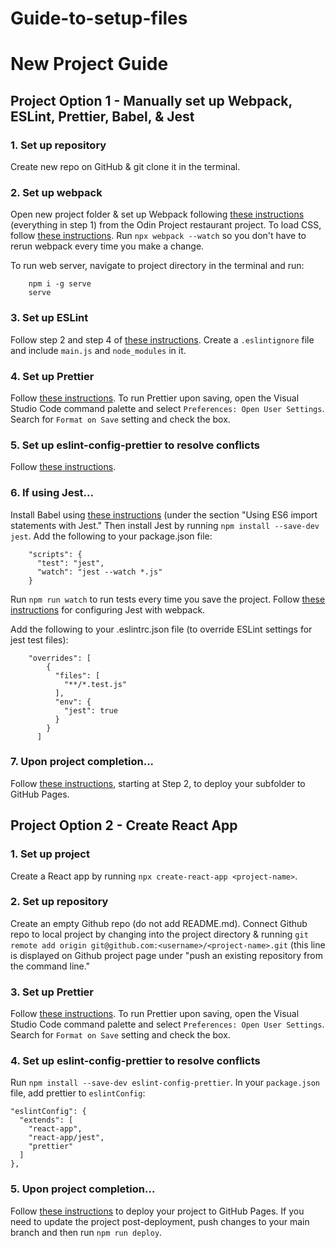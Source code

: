 # Guide-to-setup-files
# New Project Guide


## Project Option 1 - Manually set up Webpack, ESLint, Prettier, Babel, & Jest

### 1. Set up repository
Create new repo on GitHub & git clone it in the terminal.

### 2. Set up webpack
Open new project folder & set up Webpack following <a href="https://www.theodinproject.com/lessons/node-path-javascript-restaurant-page" target="_blank">these instructions</a> (everything in step 1) from the Odin Project restaurant project. To load CSS, follow <a href="https://webpack.js.org/guides/asset-management/#loading-css" target="_blank">these instructions</a>.
 Run `npx webpack --watch` so you don't have to rerun webpack every time you make a change.

To run web server, navigate to project directory in the terminal and run:

```
    npm i -g serve
    serve
```

### 3. Set up ESLint
Follow step 2 and step 4 of <a href="https://www.digitalocean.com/community/tutorials/linting-and-formatting-with-eslint-in-vs-code" target="_blank">these instructions</a>. Create a `.eslintignore` file and include `main.js` and `node_modules` in it.

### 4. Set up Prettier
Follow <a href="https://prettier.io/docs/en/install.html" target="_blank">these instructions</a>. To run Prettier upon saving, open the Visual Studio Code command palette and select `Preferences: Open User Settings`. Search for `Format on Save` setting and check the box.

### 5. Set up eslint-config-prettier to resolve conflicts
Follow <a href="https://github.com/prettier/eslint-config-prettier#installation" target="_blank">these instructions</a>.

### 6. If using Jest...
Install Babel using <a href="https://www.theodinproject.com/lessons/node-path-javascript-testing-practice" target="_blank">these instructions</a> (under the section "Using ES6 import statements with Jest." Then install Jest by running `npm install --save-dev jest`. Add the following to your package.json file:

```
    "scripts": {
      "test": "jest",
      "watch": "jest --watch *.js"
    }
```

Run `npm run watch` to run tests every time you save the project. Follow <a href="https://jestjs.io/docs/webpack" target="_blank">these instructions</a> for configuring Jest with webpack.

Add the following to your .eslintrc.json file (to override ESLint settings for jest test files):

```
    "overrides": [
        {
          "files": [
            "**/*.test.js"
          ],
          "env": {
            "jest": true
          }
        }
      ]
```

### 7. Upon project completion...
Follow <a href="https://gist.github.com/cobyism/4730490" target="_blank">these instructions</a>, starting at Step 2, to deploy your subfolder to GitHub Pages.


## Project Option 2 - Create React App

### 1. Set up project
Create a React app by running `npx create-react-app <project-name>`. 

### 2. Set up repository
Create an empty Github repo (do not add README.md). Connect Github repo to local project by changing into the project directory & running `git remote add origin git@github.com:<username>/<project-name>.git` (this line is displayed on Github project page under "push an existing repository from the command line."

### 3. Set up Prettier
Follow <a href="https://prettier.io/docs/en/install.html" target="_blank">these instructions</a>. To run Prettier upon saving, open the Visual Studio Code command palette and select `Preferences: Open User Settings`. Search for `Format on Save` setting and check the box.

### 4. Set up eslint-config-prettier to resolve conflicts
Run `npm install --save-dev eslint-config-prettier`. In your `package.json` file, add prettier to `eslintConfig`:

```
"eslintConfig": { 
  "extends": [ 
    "react-app", 
    "react-app/jest", 
    "prettier" 
  ] 
},
```

### 5. Upon project completion...
Follow <a href="https://medium.com/@isharamalaviarachchi/how-to-deploy-your-react-app-into-github-pages-b2c96292b18e" target="_blank">these instructions</a> to deploy your project to GitHub Pages. If you need to update the project post-deployment, push changes to your main branch and then run `npm run deploy`.
